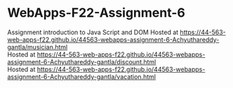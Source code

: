 # WebApps-F22-Assignment-6
Assignment introduction to Java Script and DOM
Hosted at https://44-563-web-apps-f22.github.io/44563-webapps-assignment-6-Achyuthareddy-gantla/musician.html <br>
Hosted at https://44-563-web-apps-f22.github.io/44563-webapps-assignment-6-Achyuthareddy-gantla/discount.html <br>
Hosted at https://44-563-web-apps-f22.github.io/44563-webapps-assignment-6-Achyuthareddy-gantla/vacation.html <br>